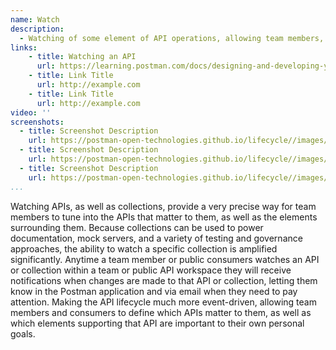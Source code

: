 ```yaml
---
name: Watch
description: 
  - Watching of some element of API operations, allowing team members, partners, or public users to signal they want to receive notifications of any change to an API and it's supporting elements, making API operations more observable and something that all stakeholders are able to stay in tune with as they evolve and change. 
links:
    - title: Watching an API
      url: https://learning.postman.com/docs/designing-and-developing-your-api/watching-an-api/
    - title: Link Title
      url: http://example.com
    - title: Link Title
      url: http://example.com            
video: ''
screenshots:
  - title: Screenshot Description
    url: https://postman-open-technologies.github.io/lifecycle//images/postman-screenshot.png          
  - title: Screenshot Description
    url: https://postman-open-technologies.github.io/lifecycle//images/postman-screenshot.png  
  - title: Screenshot Description
    url: https://postman-open-technologies.github.io/lifecycle//images/postman-screenshot.png   
...
```

Watching APIs, as well as collections, provide a very precise way for team members to tune into the APIs that matter to them, as well as the elements surrounding them. Because collections can be used to power documentation, mock servers, and a variety of testing and governance approaches, the ability to watch a specific collection is amplified significantly. Anytime a team member or public consumers watches an API or collection within a team or public API workspace they will receive notifications when changes are made to that API or collection, letting them know in the Postman application and via email when they need to pay attention. Making the API lifecycle much more event-driven, allowing team members and consumers to define which APIs matter to them, as well as which elements supporting that API are important to their own personal goals.
